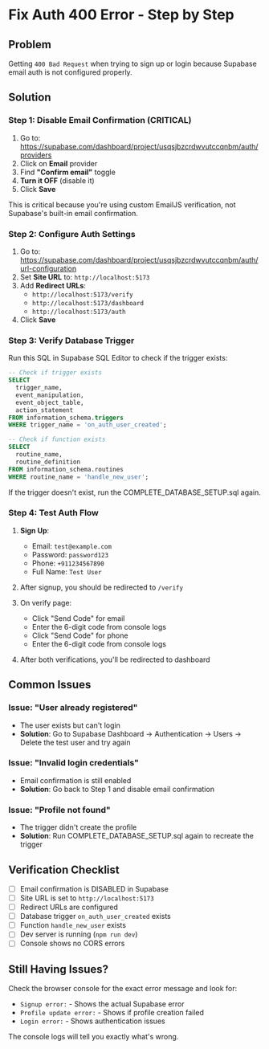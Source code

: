 # Fix Auth 400 Error - Step by Step

## Problem
Getting `400 Bad Request` when trying to sign up or login because Supabase email auth is not configured properly.

## Solution

### Step 1: Disable Email Confirmation (CRITICAL)
1. Go to: https://supabase.com/dashboard/project/usqsjbzcrdwvutccqnbm/auth/providers
2. Click on **Email** provider
3. Find **"Confirm email"** toggle
4. **Turn it OFF** (disable it)
5. Click **Save**

This is critical because you're using custom EmailJS verification, not Supabase's built-in email confirmation.

### Step 2: Configure Auth Settings
1. Go to: https://supabase.com/dashboard/project/usqsjbzcrdwvutccqnbm/auth/url-configuration
2. Set **Site URL** to: `http://localhost:5173`
3. Add **Redirect URLs**:
   - `http://localhost:5173/verify`
   - `http://localhost:5173/dashboard`
   - `http://localhost:5173/auth`
4. Click **Save**

### Step 3: Verify Database Trigger
Run this SQL in Supabase SQL Editor to check if the trigger exists:

```sql
-- Check if trigger exists
SELECT 
  trigger_name, 
  event_manipulation, 
  event_object_table,
  action_statement
FROM information_schema.triggers
WHERE trigger_name = 'on_auth_user_created';

-- Check if function exists
SELECT 
  routine_name,
  routine_definition
FROM information_schema.routines
WHERE routine_name = 'handle_new_user';
```

If the trigger doesn't exist, run the COMPLETE_DATABASE_SETUP.sql again.

### Step 4: Test Auth Flow

1. **Sign Up**:
   - Email: `test@example.com`
   - Password: `password123`
   - Phone: `+911234567890`
   - Full Name: `Test User`

2. After signup, you should be redirected to `/verify`

3. On verify page:
   - Click "Send Code" for email
   - Enter the 6-digit code from console logs
   - Click "Send Code" for phone
   - Enter the 6-digit code from console logs

4. After both verifications, you'll be redirected to dashboard

## Common Issues

### Issue: "User already registered"
- The user exists but can't login
- **Solution**: Go to Supabase Dashboard → Authentication → Users → Delete the test user and try again

### Issue: "Invalid login credentials"
- Email confirmation is still enabled
- **Solution**: Go back to Step 1 and disable email confirmation

### Issue: "Profile not found"
- The trigger didn't create the profile
- **Solution**: Run COMPLETE_DATABASE_SETUP.sql again to recreate the trigger

## Verification Checklist

- [ ] Email confirmation is DISABLED in Supabase
- [ ] Site URL is set to `http://localhost:5173`
- [ ] Redirect URLs are configured
- [ ] Database trigger `on_auth_user_created` exists
- [ ] Function `handle_new_user` exists
- [ ] Dev server is running (`npm run dev`)
- [ ] Console shows no CORS errors

## Still Having Issues?

Check the browser console for the exact error message and look for:
- `Signup error:` - Shows the actual Supabase error
- `Profile update error:` - Shows if profile creation failed
- `Login error:` - Shows authentication issues

The console logs will tell you exactly what's wrong.
